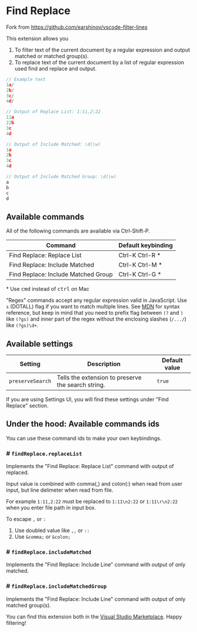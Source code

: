 # Find Replace

Fork from <https://github.com/earshinov/vscode-filter-lines>

This extension allows you

1. To filter text of the current document by a regular expression and output matched or matched group(s).
2. To replace text of the current document by a list of regular expression used find and replace and output.

```javascript
// Example text
1a/
2b/
3c/
4d/

// Output of Replace List: 1:11,2:22
11a
22b
3c
4d

// Output of Include Matched: \d(\w)
1a
2b
3c
4d

// Output of Include Matched Group: \d(\w)
a
b
c
d

```

## Available commands

All of the following commands are available via Ctrl-Shift-P.

| Command                             | Default keybinding |
| ----------------------------------- | ------------------ |
| Find Replace: Replace List          | Ctrl-K Ctrl-R \*   |
| Find Replace: Include Matched       | Ctrl-K Ctrl-M \*   |
| Find Replace: Include Matched Group | Ctrl-K Ctrl-G \*   |

\* Use <kbd>cmd</kbd> instead of <kbd>ctrl</kbd> on Mac

"Regex" commands accept any regular expression valid in JavaScript.
Use `s` (DOTALL) flag if you want to match multiple lines.
See [MDN](https://developer.mozilla.org/en-US/docs/Web/JavaScript/Guide/Regular_Expressions) for syntax reference, but
keep in mind that you need to prefix flag between `(?` and `)` like `(?gs)` and inner part of the regex without the enclosing slashes (`/.../`) like `(?gs)\d+`.

## Available settings

| Setting          | Description                                        | Default value |
| ---------------- | -------------------------------------------------- | ------------- |
| `preserveSearch` | Tells the extension to preserve the search string. | `true`        |

If you are using Settings UI, you will find these settings under "Find Replace" section.

## Under the hood: Available commands ids

You can use these command ids to make your own keybindings.

### # `findReplace.replaceList`

Implements the "Find Replace: Replace List" command with output of replaced.

Input value is combined with comma(,) and colon(:) when read from user input, but line delimeter when read from file.

For example `1:11,2:22` must be replaced to `1:11\n2:22` or `1:11\r\n2:22` when you enter file path in input box.

To escape `,` or `:`

1. Use doubled value like `,,` or `::`
2. Use `&comma;` or `&colon;`

### # `findReplace.includeMatched`

Implements the "Find Replace: Include Line" command with output of only matched.

### # `findReplace.includeMatchedGroup`

Implements the "Find Replace: Include Line" command with output of only matched group(s).

You can find this extension both in the [Visual Studio Marketplace][]. Happy filtering!

[visual studio marketplace]: https://marketplace.visualstudio.com/
